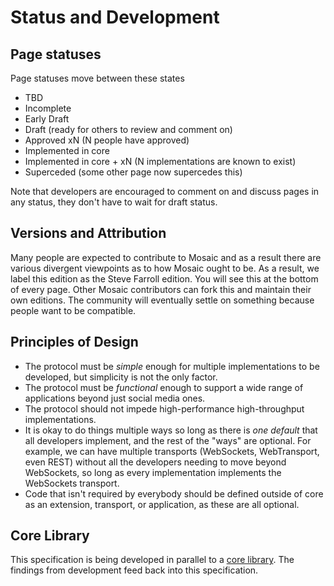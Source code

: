 # Status and Development

## Page statuses

Page statuses move between these states

- TBD
- Incomplete
- Early Draft
- Draft (ready for others to review and comment on)
- Approved xN (N people have approved)
- Implemented in core
- Implemented in core + xN (N implementations are known to exist)
- Superceded (some other page now supercedes this)

Note that developers are encouraged to comment on and discuss pages in any
status, they don't have to wait for draft status.

## Versions and Attribution

Many people are expected to contribute to Mosaic and as a result there are
various divergent viewpoints as to how Mosaic ought to be. As a result, we
label this edition as the Steve Farroll edition. You will see this at the
bottom of every page. Other Mosaic contributors can fork this and maintain
their own editions. The community will eventually settle on something
because people want to be compatible.

## Principles of Design

* The protocol must be *simple* enough for multiple implementations to
  be developed, but simplicity is not the only factor.
* The protocol must be *functional* enough to support a wide range of
  applications beyond just social media ones.
* The protocol should not impede high-performance high-throughput
  implementations.
* It is okay to do things multiple ways so long as there is *one default*
  that all developers implement, and the rest of the "ways" are optional.
  For example, we can have multiple transports (WebSockets, WebTransport,
  even REST) without all the developers needing to move beyond WebSockets,
  so long as every implementation implements the WebSockets transport.
* Code that isn't required by everybody should be defined outside of core
  as an extension, transport, or application, as these are all optional.


## Core Library

This specification is being developed in parallel to a
[core library](https://github.com/SteveFarroll/mosaic-core). The
findings from development feed back into this specification.
